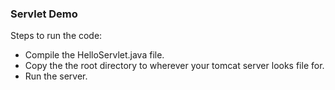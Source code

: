 ### Servlet Demo

Steps to run the code:
- Compile the HelloServlet.java file.
- Copy the the root directory to wherever your tomcat server looks file for.
- Run the server.

